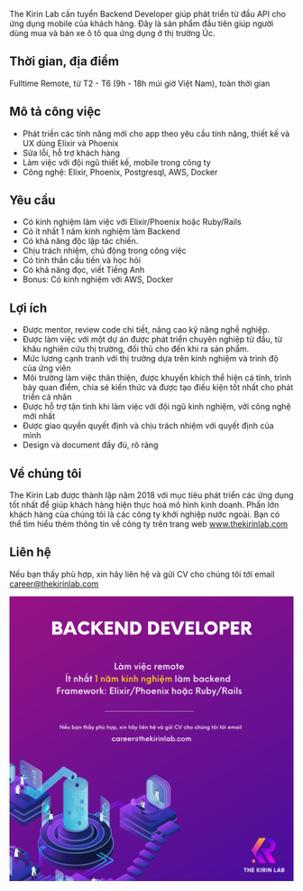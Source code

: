 The Kirin Lab cần tuyển Backend Developer giúp phát triển từ đầu API cho ứng dụng mobile của khách hàng. Đây là sản phẩm đầu tiên giúp người dùng mua và bán xe ô tô qua ứng dụng ở thị trường Úc.

## Thời gian, địa điểm
Fulltime Remote, từ T2 - T6 (9h - 18h múi giờ Việt Nam), toàn thời gian

## Mô tả công việc
* Phát triền các tính năng mới cho app theo yêu cầu tính năng, thiết kế và UX dùng Elixir và Phoenix
* Sửa lỗi, hỗ trợ khách hàng
* Làm việc với đội ngũ thiết kế, mobile trong công ty
* Công nghệ: Elixir, Phoenix, Postgresql, AWS, Docker

## Yêu cầu
* Có kinh nghiệm làm việc với Elixir/Phoenix hoặc Ruby/Rails
* Có ít nhất 1 năm kinh nghiệm làm Backend
* Có khả năng độc lập tác chiến.
* Chịu trách nhiệm, chủ động trong công việc
* Có tinh thần cầu tiến và học hỏi
* Có khả năng đọc, viết Tiếng Anh
* Bonus: Có kinh nghiệm với AWS, Docker

## Lợi ích
* Được mentor, review code chi tiết, nâng cao kỹ năng nghề nghiệp.
* Được làm việc với một dự án được phát triển chuyên nghiệp từ đầu, từ khâu nghiên cứu thị trường, đối thủ cho đến khi ra sản phẩm.
* Mức lương cạnh tranh với thị trường dựa trên kinh nghiệm và trình độ của ứng viên
* Môi trường làm việc thân thiện, được khuyến khích thể hiện cá tính, trình bày quan điểm, chia sẻ kiến thức và được tạo điều kiện tốt nhất cho phát triển cá nhân
* Được hỗ trợ tận tình khi làm việc với đội ngũ kinh nghiệm, với công nghệ mới nhất
* Được giao quyền quyết định và chịu trách nhiệm với quyết định của mình
* Design và document đầy đủ, rõ ràng

## Về chúng tôi
The Kirin Lab được thành lập năm 2018 với mục tiêu phát triển các ứng dụng tốt nhất để giúp khách hàng hiện thực hoá mô hình kinh doanh. Phần lớn khách hàng của chúng tôi là các công ty khởi nghiệp nước ngoài. Bạn có thể tìm hiểu thêm thông tin về công ty trên trang web www.thekirinlab.com

## Liên hệ
Nếu bạn thấy phù hợp, xin hãy liên hệ và gửi CV cho chúng tôi tới email career@thekirinlab.com

![Job Poster](/images/backend_dec_2021.png)
